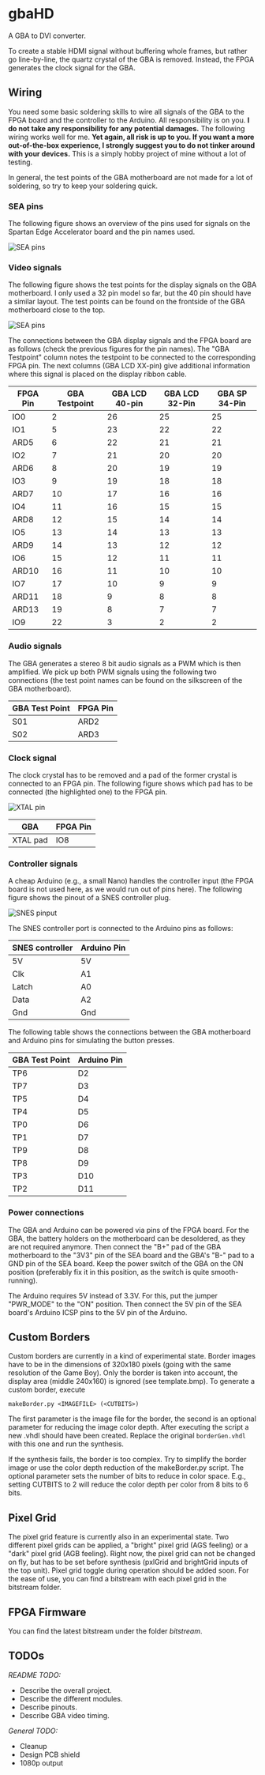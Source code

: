 # gbaHD
A GBA to DVI converter.

To create a stable HDMI signal without buffering whole frames, but rather
go line-by-line, the quartz crystal of the GBA is removed. Instead, 
the FPGA generates the clock signal for the GBA.

## Wiring
You need some basic soldering skills to wire all signals of the GBA to the
FPGA board and the controller to the Arduino. All responsibility is on
you. **I do not take any responsibility for any potential damages.** The 
following wiring works well for me. **Yet again, all risk is up to you.
If you want a more out-of-the-box experience, I strongly suggest you to
do not tinker around with your devices.** This is a simply hobby project of 
mine without a lot of testing.

In general, the test points of the GBA motherboard are not made for a
lot of soldering, so try to keep your soldering quick.

### SEA pins
The following figure shows an overview of the pins used for signals on
the Spartan Edge Accelerator board and the pin names used.

![SEA pins](./figures/seapins.png "SEA pins")

### Video signals
The following figure shows the test points for the display signals on
the GBA motherboard. I only used a 32 pin model so far, but the 40 pin
should have a similar layout. The test points can be found on the
frontside of the GBA motherboard close to the top.

![SEA pins](./figures/displaypins.png "Display pins")

The connections between the GBA display signals and the FPGA board are 
as follows (check the previous figures for the pin names). The "GBA Testpoint" 
column notes the testpoint to be connected to the corresponding FPGA
pin. The next columns (GBA LCD XX-pin) give additional information where
this signal is placed on the display ribbon cable.

| **FPGA Pin** | **GBA Testpoint** | GBA LCD 40-pin | GBA LCD 32-Pin | GBA SP 34-Pin |
|-|-|-|-|-|
| IO0 | 2 | 26 | 25 | 25 |
| IO1 | 5 | 23 | 22 | 22 |
| ARD5 | 6 | 22 | 21 | 21 |
| IO2 | 7 | 21 | 20 | 20 |
| ARD6 | 8 | 20 | 19 | 19 |
| IO3 | 9 | 19 | 18 | 18 |
| ARD7 | 10 | 17 | 16 | 16 |
| IO4 | 11 | 16 | 15 | 15 |
| ARD8 | 12 | 15 | 14 | 14 |
| IO5 | 13 | 14 | 13 | 13 |
| ARD9 | 14 | 13 | 12 | 12 |
| IO6 | 15 | 12 | 11 | 11 |
| ARD10 | 16 | 11 | 10 | 10 |
| IO7 | 17 | 10 | 9 | 9 |
| ARD11 | 18 | 9 | 8 | 8 |
| ARD13 | 19 | 8 | 7 | 7 |
| IO9 | 22 | 3 | 2 | 2 |

### Audio signals
The GBA generates a stereo 8 bit audio signals as a PWM which is then
amplified. We pick up both PWM signals using the following two
connections (the test point names can be found on the silkscreen of the
GBA motherboard).

| GBA Test Point  | FPGA Pin |
|-----------------|----------|
| S01             | ARD2 |
| S02             | ARD3 |

### Clock signal
The clock crystal has to be removed and a pad of the former crystal is 
connected to an FPGA pin. The following figure shows which pad has to be 
connected (the highlighted one) to the FPGA pin.

![XTAL pin](./figures/xtal.png "XTAL pin")

| GBA | FPGA Pin |
|-----|----------|
| XTAL pad  | IO8 |


### Controller signals
A cheap Arduino (e.g., a small Nano) handles the controller input (the 
FPGA board is not used here, as we would run out of pins here). The
following figure shows the pinout of a SNES controller plug.

![SNES pinput](./figures/snes.png "SNES pinout")

The SNES controller port is connected to the Arduino pins as follows:

| SNES controller | Arduino Pin |
|-----------------|-------------|
| 5V              | 5V |
| Clk             | A1 |
| Latch           | A0 |
| Data            | A2 |
| Gnd             | Gnd |


The following table shows the connections between the GBA motherboard
and Arduino pins for simulating the button presses.

|  GBA Test Point  | Arduino Pin |
|------------------|-------------|
| TP6              | D2 |
| TP7              | D3 |
| TP5              | D4 |
| TP4              | D5 |
| TP0              | D6 |
| TP1              | D7 |
| TP9              | D8 |
| TP8              | D9 |
| TP3              | D10 |
| TP2              | D11 |


### Power connections
The GBA and Arduino can be powered via pins of the FPGA board. For the
GBA, the battery holders on the motherboard can be desoldered, as they are
not required anymore. Then connect the "B+" pad of the GBA motherboard to
the "3V3" pin of the SEA board and the GBA's "B-" pad to a GND pin of the
SEA board. Keep the power switch of the GBA on the ON position
(preferably fix it in this position, as the switch is quite smooth-running).

The Arduino requires 5V instead of 3.3V. For this, put the jumper 
"PWR_MODE" to the "ON" position. Then connect the 5V pin of the SEA
board's Arduino ICSP pins to the 5V pin of the Arduino.

## Custom Borders
Custom borders are currently in a kind of experimental state. Border images 
have to be in the dimensions of 320x180 pixels (going with the same resolution
of the Game Boy). Only the border is taken into account, the display area 
(middle 240x160) is ignored (see template.bmp). To generate a custom border, 
execute

`makeBorder.py <IMAGEFILE> (<CUTBITS>)`

The first parameter is the image file for the border, the second is an 
optional parameter for reducing the image color depth. After executing 
the script a new .vhdl should have been created. Replace the original 
`borderGen.vhdl` with this one and run the synthesis.

If the synthesis fails, the border is too complex. Try to simplify the 
border image or use the color depth reduction of the makeBorder.py script. 
The optional parameter sets the number of bits to reduce in color space. 
E.g., setting CUTBITS to 2 will reduce the color depth per color from 
8 bits to 6 bits.

## Pixel Grid
The pixel grid feature is currently also in an experimental state. Two
different pixel grids can be applied, a "bright" pixel grid (AGS feeling) 
or a "dark" pixel grid (AGB feeling). Right now, the pixel grid can not
be changed on fly, but has to be set before synthesis (pxlGrid and 
brightGrid inputs of the top unit). Pixel grid toggle during
operation should be added soon.
For the ease of use, you can find a bitstream with each pixel grid in 
the bitstream folder.

## FPGA Firmware
You can find the latest bitstream under the folder *bitstream*.

## TODOs

*README TODO:*
- Describe the overall project.
- Describe the different modules.
- Describe pinouts.
- Describe GBA video timing.

*General TODO:*
- Cleanup
- Design PCB shield
- 1080p output
